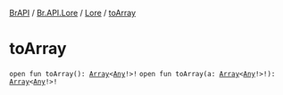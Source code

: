 [BrAPI](../../index.md) / [Br.API.Lore](../index.md) / [Lore](index.md) / [toArray](./to-array.md)

# toArray

`open fun toArray(): `[`Array`](https://kotlinlang.org/api/latest/jvm/stdlib/kotlin/-array/index.html)`<`[`Any`](https://kotlinlang.org/api/latest/jvm/stdlib/kotlin/-any/index.html)`!>!`
`open fun toArray(a: `[`Array`](https://kotlinlang.org/api/latest/jvm/stdlib/kotlin/-array/index.html)`<`[`Any`](https://kotlinlang.org/api/latest/jvm/stdlib/kotlin/-any/index.html)`!>!): `[`Array`](https://kotlinlang.org/api/latest/jvm/stdlib/kotlin/-array/index.html)`<`[`Any`](https://kotlinlang.org/api/latest/jvm/stdlib/kotlin/-any/index.html)`!>!`